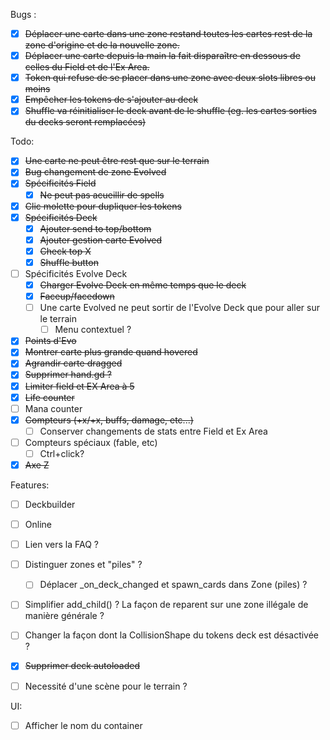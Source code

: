 Bugs :
- [x] ~~Déplacer une carte dans une zone restand toutes les cartes rest de la zone d'origine et de la nouvelle zone.~~
- [x] ~~Déplacer une carte depuis la main la fait disparaître en dessous de celles du Field et de l'Ex Area.~~
- [x] ~~Token qui refuse de se placer dans une zone avec deux slots libres ou moins~~
- [x] ~~Empêcher les tokens de s'ajouter au deck~~
- [x] ~~Shuffle va réinitialiser le deck avant de le shuffle (eg. les cartes sorties du decks seront remplacées)~~

Todo:
- [x] ~~Une carte ne peut être rest que sur le terrain~~
- [x] ~~Bug changement de zone Evolved~~
- [x] ~~Spécificités Field~~
	- [x] ~~Ne peut pas acueillir de spells~~
- [x] ~~Clic molette pour dupliquer les tokens~~
- [x] ~~Spécificités Deck~~
	- [x] ~~Ajouter send to top/bottom~~
	- [x] ~~Ajouter gestion carte Evolved~~
	- [x] ~~Check top X~~
 	- [x] ~~Shuffle button~~
- [ ] Spécificités Evolve Deck
	- [x] ~~Charger Evolve Deck en même temps que le deck~~
	- [x] ~~Faceup/facedown~~
	- [ ] Une carte Evolved ne peut sortir de l'Evolve Deck que pour aller sur le terrain
		- [ ] Menu contextuel ? 	
- [x] ~~Points d'Evo~~
- [x] ~~Montrer carte plus grande quand hovered~~
- [x] ~~Agrandir carte dragged~~
- [x] ~~Supprimer hand.gd ?~~
- [x] ~~Limiter field et EX Area à 5~~
- [x] ~~Life counter~~
- [ ] Mana counter
- [x] ~~Compteurs (+x/+x, buffs, damage, etc...)~~
	- [ ] Conserver changements de stats entre Field et Ex Area 
- [ ] Compteurs spéciaux (fable, etc)
	- [ ] Ctrl+click?
- [x] ~~Axe Z~~

Features:
- [ ] Deckbuilder
- [ ] Online
- [ ] Lien vers la FAQ ?
- [ ] Distinguer zones et "piles" ?
	- [ ] Déplacer _on_deck_changed et spawn_cards dans Zone (piles) ?
- [ ] Simplifier add_child() ? La façon de reparent sur une zone illégale de manière générale ?
- [ ] Changer la façon dont la CollisionShape du tokens deck est désactivée ?
- [x] ~~Supprimer deck autoloaded~~
- [ ] Necessité d'une scène pour le terrain ? 


UI:
- [ ] Afficher le nom du container
